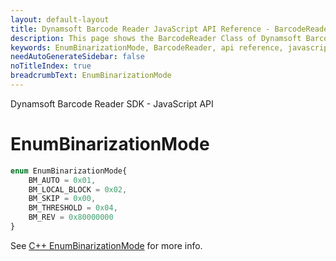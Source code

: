 ```yaml
---
layout: default-layout
title: Dynamsoft Barcode Reader JavaScript API Reference - BarcodeReader
description: This page shows the BarcodeReader Class of Dynamsoft Barcode Reader JavaScript SDK.
keywords: EnumBinarizationMode, BarcodeReader, api reference, javascript, js
needAutoGenerateSidebar: false
noTitleIndex: true
breadcrumbText: EnumBinarizationMode
---
```


Dynamsoft Barcode Reader SDK - JavaScript API
# EnumBinarizationMode

```ts
enum EnumBinarizationMode{
    BM_AUTO = 0x01, 
    BM_LOCAL_BLOCK = 0x02, 
    BM_SKIP = 0x00,
    BM_THRESHOLD = 0x04,
    BM_REV = 0x80000000
}
```

See [C++ EnumBinarizationMode](https://www.dynamsoft.com/barcode-reader/parameters/enum/parameter-mode-enums.html?ver=latest#binarizationmode) for more info.